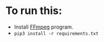 # To run this:
- Install [FFmpeg](https://www.ffmpeg.org/) program.
- `pip3 install -r requirements.txt`